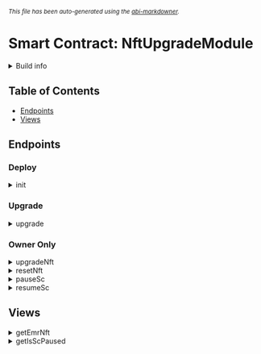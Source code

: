 <sub>*This file has been auto-generated using the [abi-markdowner](https://github.com/0xk0stas/abi-markdowner).*</sub>

# Smart Contract: NftUpgradeModule

<details>
<summary>Build info</summary>

- **Rustc Version**: 1.79.0
- **Commit Hash**: 129f3b9964af4d4a709d1383930ade12dfe7c081
- **Commit Date**: 2024-06-10
- **Channel**: Stable

- **Framework**: multiversx-sc
- **Version**: 0.53.2
</details>

## Table of Contents

- [Endpoints](#endpoints)
- [Views](#views)

## Endpoints

### Deploy

<details>
<summary>init</summary>


</details>

### Upgrade

<details>
<summary>upgrade</summary>


</details>

### Owner Only

<details>
<summary>upgradeNft</summary>

upgrade_nft

receive the NFT,

read the attributes,

identify the level and increase it
#### Inputs:
| Name | Type |
| - | - |
| user | Address |


</details>

<details>
<summary>resetNft</summary>

#### Inputs:
| Name | Type |
| - | - |
| user | Address |


</details>

<details>
<summary>pauseSc</summary>


</details>

<details>
<summary>resumeSc</summary>


</details>

## Views

<details>
<summary>getEmrNft</summary>

#### Outputs:
| Type |
| - |
| TokenIdentifier |


</details>

<details>
<summary>getIsScPaused</summary>

#### Outputs:
| Type |
| - |
| bool |


</details>

